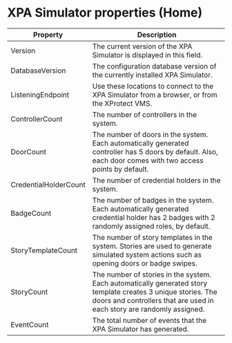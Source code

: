 # XPA Simulator properties (Home)

| Property  | Description   |
|-----------|---------------|
| Version   | The current version of the XPA Simulator is displayed in this field.  |
| DatabaseVersion   | The configuration database version of the currently installed XPA Simulator.  |
| ListeningEndpoint | Use these locations to connect to the XPA Simulator from a browser, or from the XProtect VMS. |
| ControllerCount   | The number of controllers in the system.  |
| DoorCount | The number of doors in the system. Each automatically generated controller has 5 doors by default. Also, each door comes with two access points by default.   |
| CredentialHolderCount | The number of credential holders in the system.   |
| BadgeCount    | The number of badges in the system. Each automatically generated credential holder has 2 badges with 2 randomly assigned roles, by default.   |
| StoryTemplateCount    | The number of story templates in the system. Stories are used to generate simulated system actions such as opening doors or badge swipes. |
| StoryCount    | 	The number of stories in the system. Each automatically generated story template creates 3 unique stories. The doors and controllers that are used in each story are randomly assigned. |
| EventCount    | The total number of events that the XPA Simulator has generated.  |

